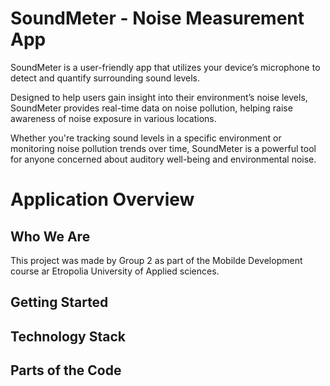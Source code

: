 # SoundMeter - Noise Measurement App

SoundMeter is a user-friendly app that utilizes your device’s microphone to detect and quantify surrounding sound levels. 

Designed to help users gain insight into their environment’s noise levels, SoundMeter provides real-time data on noise pollution, helping raise awareness of noise exposure in various locations.

Whether you're tracking sound levels in a specific environment or monitoring noise pollution trends over time, SoundMeter is a powerful tool for anyone concerned about auditory well-being and environmental noise.

# Application Overview

## Who We Are
This project was made by Group 2 as part of the Mobilde Development course ar Etropolia University of Applied sciences.

## Getting Started

## Technology Stack

## Parts of the Code
